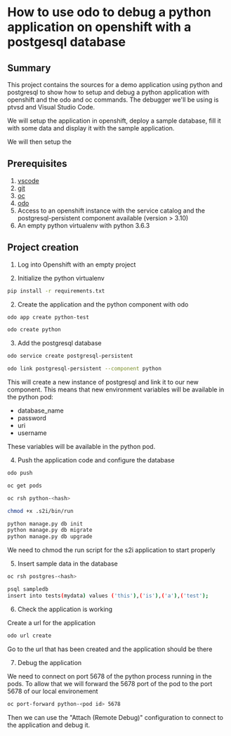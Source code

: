 # How to use odo to debug a python application on openshift with a postgesql database

## Summary

This project contains the sources for a demo application using python and postgresql to show how to setup and debug a python application with openshift and the odo and oc commands. The debugger we'll be using is ptvsd and Visual Studio Code.

We will setup the application in openshift, deploy a sample database, fill it with some data and display it with the sample application.

We will then setup the 

## Prerequisites

1. [vscode](https://code.visualstudio.com/Download)
2. [git](https://git-scm.com/downloads)
3. [oc](https://github.com/openshift/origin/releases)
4. [odo](https://github.com/redhat-developer/odo/releases)
5. Access to an openshift instance with the service catalog and the postgresql-persistent component available (version > 3.10)
6. An empty python virtualenv with python 3.6.3

## Project creation

1. Log into Openshift with an empty project

2. Initialize the python virtualenv

```sh
pip install -r requirements.txt
```

2. Create the application and the python component with odo

```sh
odo app create python-test

odo create python
```

3. Add the postgresql database

```sh
odo service create postgresql-persistent

odo link postgresql-persistent --component python
```

This will create a new instance of postgresql and link it to our new component. This means that new environment variables will be available in the python pod:

* database_name
* password
* uri
* username

These variables will be available in the python pod.


4. Push the application code and configure the database

```sh
odo push

oc get pods

oc rsh python-<hash>

chmod +x .s2i/bin/run

python manage.py db init
python manage.py db migrate
python manage.py db upgrade
```

We need to chmod the run script for the s2i application to start properly

5. Insert sample data in the database

```sh
oc rsh postgres-<hash>

psql sampledb
insert into tests(mydata) values ('this'),('is'),('a'),('test');
```

6. Check the application is working

Create a url for the application

```sh
odo url create
```

Go to the url that has been created and the application should be there

7. Debug the application

We need to connect on port 5678 of the python process running in the pods. To allow that we will forward the 5678 port of the pod to the port 5678 of our local environement

```sh
oc port-forward python-<pod id> 5678
```

Then we can use the "Attach (Remote Debug)" configuration to connect to the application and debug it.
